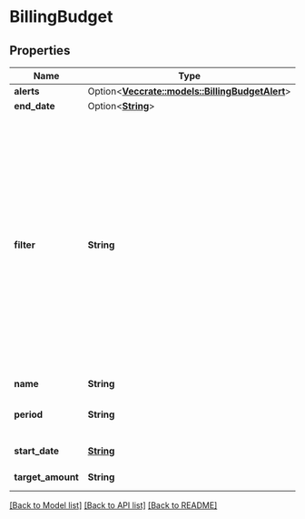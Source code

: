 # BillingBudget

## Properties

Name | Type | Description | Notes
------------ | ------------- | ------------- | -------------
**alerts** | Option<[**Vec<crate::models::BillingBudgetAlert>**](BillingBudgetAlert.md)> |  | [optional]
**end_date** | Option<[**String**](string.md)> | Optional end date of the budget. | [optional]
**filter** | **String** |  SQL-like filter expression with workspaceId, SKU and tag. Usage in your account that matches this expression will be counted in this budget.  Supported properties on left-hand side of comparison:  * `workspaceId` - the ID of the workspace  * `sku` - SKU of the cluster, Eg. `STANDARD_ALL_PURPOSE_COMPUTE`   * `tag.tagName`, `tag.'tag name'` - tag of the cluster   Supported comparison operators:  * `=` - equal   * `!=` - not equal   Supported logical operators: `AND`, `OR`.  Examples:  * `workspaceId=123 OR (sku='STANDARD_ALL_PURPOSE_COMPUTE' AND tag.'my tag'='my value')`  * `workspaceId!=456`  * `sku='STANDARD_ALL_PURPOSE_COMPUTE' OR sku='PREMIUM_ALL_PURPOSE_COMPUTE'`  * `tag.name1='value1' AND tag.name2='value2'`   | 
**name** | **String** | Human-readable name of the budget. | 
**period** | **String** |  Period length in years, months, weeks and/or days.  Examples: `1 month`, `30 days`, `1 year, 2 months, 1 week, 2 days`   | 
**start_date** | [**String**](string.md) | Start date of the budget period calculation. | 
**target_amount** | **String** | Target amount of the budget per period in USD. | 

[[Back to Model list]](../README.md#documentation-for-models) [[Back to API list]](../README.md#documentation-for-api-endpoints) [[Back to README]](../README.md)


